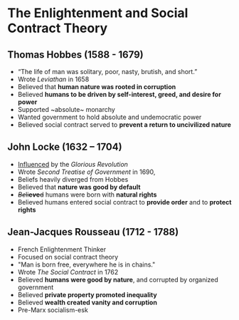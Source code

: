 # The Enlightenment and Social Contract Theory

## Thomas Hobbes (1588 - 1679)

- “The life of man was solitary, poor, nasty, brutish, and short.”
- Wrote *Leviathan* in 1658
- Believed that **human nature was rooted in corruption**
- Believed **humans to be driven by self-interest, greed, and desire for power**
- Supported ~absolute~ monarchy
- Wanted government to hold absolute and undemocratic power
- Believed social contract served to **prevent a return to uncivilized nature**

## John Locke (1632 – 1704)
- [Influenced](https://google.com) by the *Glorious Revolution*
- Wrote *Second Treatise of Government* in 1690,
- Beliefs heavily diverged from Hobbes
- Believed that **nature was good by default**
- ~~*Be*li**e*v*e**d~~ humans were born with **natural rights**
- Believed humans entered social contract to **provide order** and to **protect rights**

## Jean-Jacques Rousseau (1712 - 1788) 

- French Enlightenment Thinker
- Focused on social contract theory
- "Man is born free, everywhere he is in chains."
- Wrote *The Social Contract* in 1762
- Believed **humans were good by nature**, and corrupted by organized government
- Believed **private property promoted inequality**
- Believed **wealth created vanity and corruption**
- Pre-Marx socialism-esk
